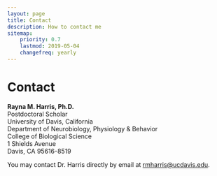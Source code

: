 ```yaml
---
layout: page
title: Contact
description: How to contact me
sitemap:
    priority: 0.7
    lastmod: 2019-05-04
    changefreq: yearly
---
```


# Contact

**Rayna M. Harris, Ph.D.**    
Postdoctoral Scholar  
University of Davis, California  
Department of Neurobiology, Physiology & Behavior  
College of Biological Science  
1 Shields Avenue  
Davis, CA 95616-8519  

You may contact Dr. Harris directly by email at [rmharris@ucdavis.edu](rmharris@ucdavis.edu).
